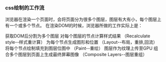 

### css绘制的工作流
浏览器在渲染一个页面时，会将页面分为很多个图层，图层有大有小，每个图层上有一个或多个节点。 在渲染DOM的时候，浏览器所做的工作实际上是：

获取DOM后分割为多个图层
对每个图层的节点计算样式结果 （Recalculate style--样式重计算）
为每个节点生成图形和位置 （Layout--布局，重排,回流）
将每个节点绘制填充到图层位图中 （Paint--重绘）
图层作为纹理上传至GPU
组合多个图层到页面上生成最终屏幕图像 （Composite Layers--图层重组）
